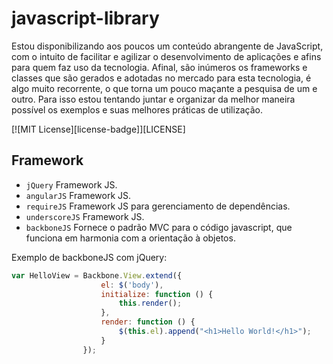 # javascript-library

Estou disponibilizando aos poucos um conteúdo abrangente de JavaScript, com o intuito de facilitar e agilizar o desenvolvimento de aplicações e afins para quem faz uso da tecnologia. Afinal, são inúmeros os frameworks e classes que são gerados e adotadas no mercado para esta tecnologia, é algo muito recorrente, o que torna um pouco maçante a pesquisa de um e outro.
Para isso estou tentando juntar e organizar da melhor maneira possível os exemplos e suas melhores práticas de utilização.

[![MIT License][license-badge]][LICENSE]

## Framework

* `jQuery` Framework JS.
* `angularJS` Framework JS.
* `requireJS` Framework JS para gerenciamento de dependências.
* `underscoreJS` Framework JS.
* `backboneJS` Fornece o padrão MVC para o código javascript, que funciona em harmonia com a orientação à objetos.

Exemplo de backboneJS com jQuery:

```javascript
var HelloView = Backbone.View.extend({
                    el: $('body'),
                    initialize: function () {
                        this.render();
                    },
                    render: function () {
                        $(this.el).append("<h1>Hello World!</h1>");
                    }
                });
```